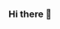 ### Hi there 👋

<!--
**S-rim/S-rim** is a ✨ _special_ ✨ repository because its `README.md` (this file) appears on your GitHub profile.

- 🌱 I’m currently learning Typescript and Javascript.

[![Top Langs](https://github-readme-stats.vercel.app/api/top-langs/?username=S-rim&layout=compact)](https://github.com/anuraghazra/github-readme-stats)
